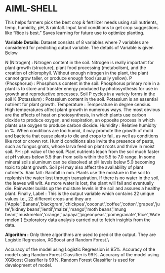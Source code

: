 # AIML-SHELL
This helps farmers pick the best crop &amp; fertilizer needs using soil nutrients, temp, humidity, pH, &amp; rainfall. Input land conditions to get crop suggestions like “Rice is best.” Saves learning for future use to optimize planting.

**Variable Details:**
Dataset consists of 8 variables where 7 variables are considered for predicting output variable. The details of Variable is given Below

N (Nitrogen) : Nitrogen content in the soil. Nitrogen is really important for plant growth (structure), plant food processing (metabolism), and the creation of chlorophyll. Without enough nitrogen in the plant, the plant cannot grow taller, or produce enough food (usually yellow).
P (Phosphorus) : Phosphorus content in the soil. Phosphorus primary role in a plant is to store and transfer energy produced by photosynthesis for use in growth and reproductive processes. Soil P cycles in a variety forms in the soil
K (Potassium) : Potassium content in the soil. Potassium is an essential nutrient for plant growth.
Temperature : Temperature in degree censius. High temperatures affect plant growth in numerous ways. The most obvious are the effects of heat on photosynthesis, in which plants use carbon dioxide to produce oxygen, and respiration, an opposite process in which plants use oxygen to produce carbon dioxide.
Humidity : Relative humidity in %. When conditions are too humid, it may promote the growth of mold and bacteria that cause plants to die and crops to fail, as well as conditions like root or crown rot. Humid conditions also invite the presence of pests, such as fungus gnats, whose larva feed on plant roots and thrive in moist soil.
PH : ph value of the soil. Plant nutrients leach from the soil much faster at pH values below 5.5 than from soils within the 5.5 to 7.0 range. In some mineral soils aluminum can be dissolved at pH levels below 5.0 becoming toxic to plant growth. Soil pH may also affect the availability of plant nutrients.
Rain fall : Rainfall in mm. Plants use the moisture in the soil to replenish the water lost through transpiration. If there is no water in the soil, the leaves will wilt. As more water is lost, the plant will fail and eventually die. Rainwater builds up the moisture levels in the soil and assures a healthy plant. Finally,
Label : This is the output variable which contains 22 unique values i.e., 22 different crops and they are ['Apple','Banana','blackgram','chickpea','coconut','coffee','cotton','grapes','jute','kidney beans','lentil','maize','mango','moth beans','mung bean','muskmelon','orange','papaya','pigeonpeas','pomegranate','Rice','Watermelon']
Exploratory data analysis carried out to fetch insights from the data.

**Algorithm :**
Only three algorithms are used to predict the output. They are Logistic Regression, XGBoost and Random Forest.\

Accuracy of the model using Logistic Regression is 95%.
Accuracy of the model using Random Forest Classifier is 99%.
Accuracy of the model using XGBoost Classifier is 99%.
Random Forest Classifier is used for development of model.
